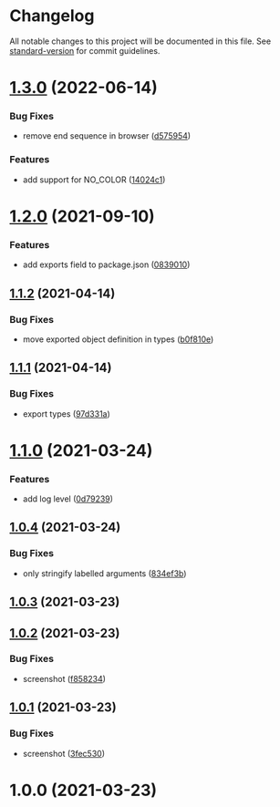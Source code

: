 # Changelog

All notable changes to this project will be documented in this file. See [standard-version](https://github.com/conventional-changelog/standard-version) for commit guidelines.

# [1.3.0](https://github.com/dmnsgn/console-ansi/compare/v1.2.0...v1.3.0) (2022-06-14)


### Bug Fixes

* remove end sequence in browser ([d575954](https://github.com/dmnsgn/console-ansi/commit/d575954f3e7f5041bc9a459b8b198da02112e1e9))


### Features

* add support for NO_COLOR ([14024c1](https://github.com/dmnsgn/console-ansi/commit/14024c12735b2a09c8eaaf42a5f8f4fe18d48469))



# [1.2.0](https://github.com/dmnsgn/console-ansi/compare/v1.1.2...v1.2.0) (2021-09-10)


### Features

* add exports field to package.json ([0839010](https://github.com/dmnsgn/console-ansi/commit/0839010cb29a2c26b9f5dede91911c5ad0c10954))



## [1.1.2](https://github.com/dmnsgn/console-ansi/compare/v1.1.1...v1.1.2) (2021-04-14)


### Bug Fixes

* move exported object definition in types ([b0f810e](https://github.com/dmnsgn/console-ansi/commit/b0f810ef7546ce05e4bd265df73e2e3fcc9fa0f9))



## [1.1.1](https://github.com/dmnsgn/console-ansi/compare/v1.1.0...v1.1.1) (2021-04-14)


### Bug Fixes

* export types ([97d331a](https://github.com/dmnsgn/console-ansi/commit/97d331a74ef214bcbb688e73287026217a7d8d15))



# [1.1.0](https://github.com/dmnsgn/console-ansi/compare/v1.0.4...v1.1.0) (2021-03-24)


### Features

* add log level ([0d79239](https://github.com/dmnsgn/console-ansi/commit/0d79239a955a89bb02f549d80a3f50145fa4de2b))



## [1.0.4](https://github.com/dmnsgn/console-ansi/compare/v1.0.3...v1.0.4) (2021-03-24)


### Bug Fixes

* only stringify labelled arguments ([834ef3b](https://github.com/dmnsgn/console-ansi/commit/834ef3b3549ecdc09f3fb08666affe1a4704d6be))



## [1.0.3](https://github.com/dmnsgn/console-ansi/compare/v1.0.2...v1.0.3) (2021-03-23)



## [1.0.2](https://github.com/dmnsgn/console-ansi/compare/v1.0.1...v1.0.2) (2021-03-23)


### Bug Fixes

* screenshot ([f858234](https://github.com/dmnsgn/console-ansi/commit/f858234f55dfb1e140a8a754450a3d5871a09e2a))



## [1.0.1](https://github.com/dmnsgn/console-ansi/compare/v1.0.0...v1.0.1) (2021-03-23)


### Bug Fixes

* screenshot ([3fec530](https://github.com/dmnsgn/console-ansi/commit/3fec5307f5536562bba35f44e6895916b8df381e))



# 1.0.0 (2021-03-23)
